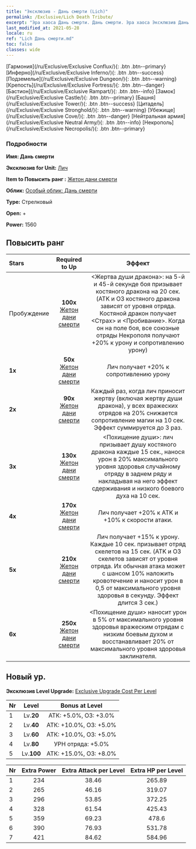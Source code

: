 ```yaml
---
title: "Эксклюзив - Дань смерти (Lich)"
permalink: /Exclusive/Lich Death Tribute/
excerpt: "Эра хаоса Дань смерти. Дань смерти. Эра хаоса Эксклюзив Дань смерти. Лич Эксклюзив."
last_modified_at: 2021-05-28
locale: ru
ref: "Lich Дань смерти.md"
toc: false
classes: wide
---
```

 [Гармония](/ru/Exclusive/Exclusive Conflux/){: .btn .btn--primary} [Инферно](/ru/Exclusive/Exclusive Inferno/){: .btn .btn--success} [Подземелье](/ru/Exclusive/Exclusive Dungeon/){: .btn .btn--warning} [Крепость](/ru/Exclusive/Exclusive Fortress/){: .btn .btn--danger} [Бастион](/ru/Exclusive/Exclusive Rampart/){: .btn .btn--info} [Замок](/ru/Exclusive/Exclusive Castle/){: .btn .btn--primary} [Башня](/ru/Exclusive/Exclusive Tower/){: .btn .btn--success} [Цитадель](/ru/Exclusive/Exclusive Stronghold/){: .btn .btn--warning} [Убежище](/ru/Exclusive/Exclusive Cove/){: .btn .btn--danger} [Нейтральная армия](/ru/Exclusive/Exclusive Neutral Army/){: .btn .btn--info} [Некрополь](/ru/Exclusive/Exclusive Necropolis/){: .btn .btn--primary} 

### Подробности
 **Имя: Дань смерти** 

 **Эксклюзив for Unit:** [Лич](/ru/units/Lich/) 

 **Item to Повысить ранг :** [Жетон дани смерти](/ItemsRU/con_978/)

 **Облик:** [Особый облик: Дань смерти](/ItemsRU/con_646/)

 **Type:** Стрелковый

 **Open:** +

 **Power:** 1560

## Повысить ранг 

  |     Stars    |  Required to Up | Эффект |
  |:-------------|:---------------:|:---------------:|
  |  Пробуждение  | **100x** [Жетон дани смерти](/ItemsRU/con_978/) | <Жертва души дракона>: на 5-й и 45-й секунде боя призывает костяного дракона на 20 сек. (ATK и ОЗ костяного дракона зависят от уровня отряда. Костяной дракон получает <Страх> и <Пробивание>. Когда он на поле боя, все союзные отряды Некрополя получают +20% к урону и сопротивлению урону) |
  | **1x** <i class="fas fa-star"/> | **50x** [Жетон дани смерти](/ItemsRU/con_978/) | Лич получает +20% к сопротивлению урону |
  | **2x** <i class="fas fa-star"/> | **90x** [Жетон дани смерти](/ItemsRU/con_978/) | Каждый раз, когда лич приносит жертву (включая жертву души дракона), у всех вражеских отрядов на 20% снижается сопротивление магии на 10 сек. Эффект суммируется до 3 раз. |
  | **3x** <i class="fas fa-star"/> | **130x** [Жетон дани смерти](/ItemsRU/con_978/) | <Похищение души>: лич призывает душу костяного дракона каждые 15 сек., нанося урон в 20% максимального уровня здоровья случайному отряду в заднем ряду и накладывая на него эффект сдерживания и низкого боевого духа на 10 сек. |
  | **4x** <i class="fas fa-star"/> | **170x** [Жетон дани смерти](/ItemsRU/con_978/) | Лич получает +20% к ATK и +10% к скорости атаки. |
  | **5x** <i class="fas fa-star"/> | **210x** [Жетон дани смерти](/ItemsRU/con_978/) | Лич получает +15% к урону. Каждые 10 сек. призывает отряд скелетов на 15 сек. (ATK и ОЗ скелетов зависят от уровня отряда. Их обычная атака может с шансом 10% наложить кровотечение и наносит урон в 0,5 от максимального уровня здоровья в секунду. Эффект длится 3 сек.) |
  | **6x** <i class="fas fa-star"/> | **250x** [Жетон дани смерти](/ItemsRU/con_978/) | <Похищение души> наносит урон в 5% от максимального уровня здоровья вражеским отрядам с низким боевым духом и восстанавливает 20% от максимального уровня здоровья заклинателя. |


## Новый ур.
 **Эксклюзив Level Upgrade:** [Exclusive Upgrade Cost Per Level](/Exclusive/ExclusiveUpgradeCostPerLevel/)

  |  Nr  |   Level  | Bonus at Level |
  |:-----|:--------:|:--------------:|
  | 1 | Lv.**20** | АТК: +5.0%, ОЗ: +3.0% |
  | 2 | Lv.**40** | АТК: +10.0%, ОЗ: +5.0% |
  | 3 | Lv.**60** | АТК: +10.0%, ОЗ: +5.0% |
  | 4 | Lv.**80** | УРН отряда: +5.0% |
  | 5 | Lv.**100** | АТК: +15.0%, ОЗ: +8.0% |


  |  Nr  |  Extra Power | Extra Attack per Level | Extra HP per Level |
  |:-----|:--------:|:--------:|:--------:|
  | 1 | 234 | 38.46 | 265.89 |
  | 2 | 265 | 46.16 | 319.07 |
  | 3 | 296 | 53.85 | 372.25 |
  | 4 | 328 | 61.54 | 425.43 |
  | 5 | 359 | 69.23 | 478.6 |
  | 6 | 390 | 76.93 | 531.78 |
  | 7 | 421 | 84.62 | 584.96 |


